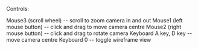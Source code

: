 Controls:

Mouse3 (scroll wheel) -- scroll to zoom camera in and out
Mouse1 (left mouse button) -- click and drag to move camera centre
Mouse2 (right mouse button) -- click and drag to rotate camera
Keyboard A key, D key -- move camera centre
Keyboard 0 -- toggle wireframe view
